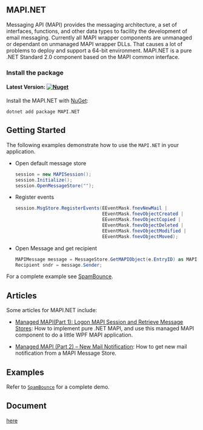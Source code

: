 ## MAPI.NET

Messaging API (MAPI) provides the messaging architecture, a set of interfaces, functions, and other data types to facility the development of email messaging. Currently all MAPI wrapper components are unmanaged or dependant on unmanaged MAPI wrapper DLLs. That causes a lot of problems to deploy and support a 64-bit environment. MAPI.NET is a pure .NET Standard 2.0 component based on the MAPI common interface.

### Install the package

#### Latest Version: [![Nuget](https://img.shields.io/nuget/vpre/MAPI.NET.svg)](https://www.nuget.org/packages/MAPI.NET/)  

Install the MAPI.NET with [NuGet](https://www.nuget.org/):
```dotnetcli
dotnet add package MAPI.NET
```

## Getting Started

The following examples demonstrate how to use the `MAPI.NET` in your application.

- Open default message store
    ```csharp
    session = new MAPISession();
    session.Initialize();
    session.OpenMessageStore("");    
    ```

- Register events
    ```csharp
    session.MsgStore.RegisterEvents(EEventMask.fnevNewMail |
                                    EEventMask.fnevObjectCreated |
                                    EEventMask.fnevObjectCopied |
                                    EEventMask.fnevObjectDeleted |
                                    EEventMask.fnevObjectModified |
                                    EEventMask.fnevObjectMoved);
    ```

- Open Message and get recipient
    ```csharp
    MAPIMessage message = MessageStore.GetMAPIObject(e.EntryID) as MAPIMessage;
    Recipient sndr = message.Sender;
    ```

For a complete example see [SpamBounce](https://github.com/fredsong1972/MAPI.NET/tree/main/SpamBounce).

## Articles

Some articles for MAPI.NET include:

- [Managed MAPI(Part 1): Logon MAPI Session and Retrieve Message Stores](https://www.codeproject.com/Articles/455823/Managed-MAPI-Part-1-Logon-MAPI-Session-and-Retriev): 
  How to implement pure .NET MAPI, and use this managed MAPI component to do a little WPF MAPI application. 

- [Managed MAPI (Part 2) – New Mail Notification](https://www.codeproject.com/Articles/490010/Managed-MAPI-Part-2-New-Mail-Notification): 
  How to get new mail notification from a MAPI Message Store.

## Examples

Refer to [`SpamBounce`](https://www.codeproject.com/Articles/455823/Managed-MAPI-Part-1-Logon-MAPI-Session-and-Retriev) for a complete demo.

## Document

[here](https://github.com/fredsong1972/MAPI.NET/blob/main/Help/Home.md)